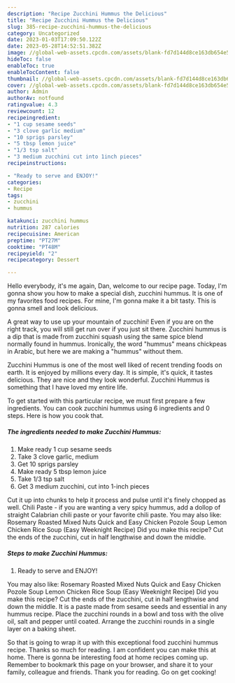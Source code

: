 ```yaml
---
description: "Recipe Zucchini Hummus the Delicious"
title: "Recipe Zucchini Hummus the Delicious"
slug: 385-recipe-zucchini-hummus-the-delicious
category: Uncategorized
date: 2023-01-03T17:09:50.122Z
date: 2023-05-28T14:52:51.382Z
image: //global-web-assets.cpcdn.com/assets/blank-fd7d144d8ce163db654e5a02c40b08a2775adb7897d16e4062681dc7e1b2800f.png
hideToc: false
enableToc: true
enableTocContent: false
thumbnail: //global-web-assets.cpcdn.com/assets/blank-fd7d144d8ce163db654e5a02c40b08a2775adb7897d16e4062681dc7e1b2800f.png
cover: //global-web-assets.cpcdn.com/assets/blank-fd7d144d8ce163db654e5a02c40b08a2775adb7897d16e4062681dc7e1b2800f.png
author: Admin
authorAv: notfound
ratingvalue: 4.3
reviewcount: 12
recipeingredient:
- "1 cup sesame seeds"
- "3 clove garlic medium"
- "10 sprigs parsley"
- "5 tbsp lemon juice"
- "1/3 tsp salt"
- "3 medium zucchini cut into 1inch pieces"
recipeinstructions:

- "Ready to serve and ENJOY!"
categories:
- Recipe
tags:
- zucchini
- hummus

katakunci: zucchini hummus 
nutrition: 287 calories
recipecuisine: American
preptime: "PT27M"
cooktime: "PT48M"
recipeyield: "2"
recipecategory: Dessert

---
```



Hello everybody, it's me again, Dan, welcome to our recipe page. Today, I'm gonna show you how to make a special dish, zucchini hummus. It is one of my favorites food recipes. For mine, I'm gonna make it a bit tasty. This is gonna smell and look delicious.

A great way to use up your mountain of zucchini! Even if you are on the right track, you will still get run over if you just sit there. Zucchini hummus is a dip that is made from zucchini squash using the same spice blend normally found in hummus. Ironically, the word &#34;hummus&#34; means chickpeas in Arabic, but here we are making a &#34;hummus&#34; without them.

Zucchini Hummus is one of the most well liked of recent trending foods on earth. It is enjoyed by millions every day. It is simple, it's quick, it tastes delicious. They are nice and they look wonderful. Zucchini Hummus is something that I have loved my entire life.


To get started with this particular recipe, we must first prepare a few ingredients. You can cook zucchini hummus using 6 ingredients and 0 steps. Here is how you cook that.

<!--inarticleads1-->

##### The ingredients needed to make Zucchini Hummus:

1. Make ready 1 cup sesame seeds
1. Take 3 clove garlic, medium
1. Get 10 sprigs parsley
1. Make ready 5 tbsp lemon juice
1. Take 1/3 tsp salt
1. Get 3 medium zucchini, cut into 1-inch pieces


Cut it up into chunks to help it process and pulse until it&#39;s finely chopped as well. Chili Paste - if you are wanting a very spicy hummus, add a dollop of straight Calabrian chili paste or your favorite chili paste. You may also like: Rosemary Roasted Mixed Nuts Quick and Easy Chicken Pozole Soup Lemon Chicken Rice Soup (Easy Weeknight Recipe) Did you make this recipe? Cut the ends of the zucchini, cut in half lengthwise and down the middle. 

<!--inarticleads2-->

##### Steps to make Zucchini Hummus:


1. Ready to serve and ENJOY!

You may also like: Rosemary Roasted Mixed Nuts Quick and Easy Chicken Pozole Soup Lemon Chicken Rice Soup (Easy Weeknight Recipe) Did you make this recipe? Cut the ends of the zucchini, cut in half lengthwise and down the middle. It is a paste made from sesame seeds and essential in any hummus recipe. Place the zucchini rounds in a bowl and toss with the olive oil, salt and pepper until coated. Arrange the zucchini rounds in a single layer on a baking sheet. 

So that is going to wrap it up with this exceptional food zucchini hummus recipe. Thanks so much for reading. I am confident you can make this at home. There is gonna be interesting food at home recipes coming up. Remember to bookmark this page on your browser, and share it to your family, colleague and friends. Thank you for reading. Go on get cooking!
